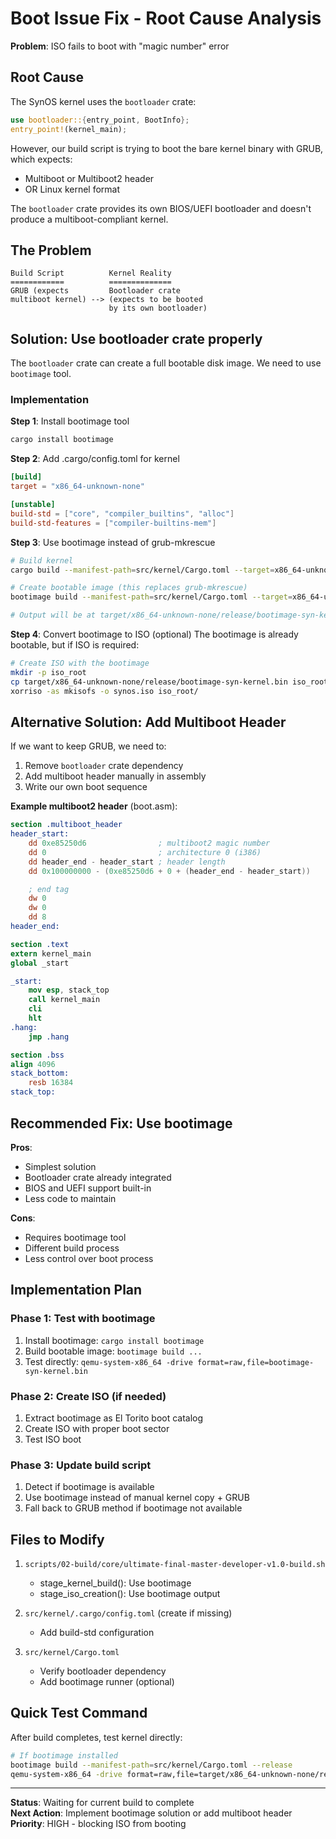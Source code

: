 # Boot Issue Fix - Root Cause Analysis

**Problem**: ISO fails to boot with "magic number" error

## Root Cause

The SynOS kernel uses the `bootloader` crate:

```rust
use bootloader::{entry_point, BootInfo};
entry_point!(kernel_main);
```

However, our build script is trying to boot the bare kernel binary with GRUB, which expects:

-   Multiboot or Multiboot2 header
-   OR Linux kernel format

The `bootloader` crate provides its own BIOS/UEFI bootloader and doesn't produce a multiboot-compliant kernel.

## The Problem

```
Build Script          Kernel Reality
============          ==============
GRUB (expects         Bootloader crate
multiboot kernel) --> (expects to be booted
                      by its own bootloader)
```

## Solution: Use bootloader crate properly

The `bootloader` crate can create a full bootable disk image. We need to use `bootimage` tool.

### Implementation

**Step 1**: Install bootimage tool

```bash
cargo install bootimage
```

**Step 2**: Add .cargo/config.toml for kernel

```toml
[build]
target = "x86_64-unknown-none"

[unstable]
build-std = ["core", "compiler_builtins", "alloc"]
build-std-features = ["compiler-builtins-mem"]
```

**Step 3**: Use bootimage instead of grub-mkrescue

```bash
# Build kernel
cargo build --manifest-path=src/kernel/Cargo.toml --target=x86_64-unknown-none --release

# Create bootable image (this replaces grub-mkrescue)
bootimage build --manifest-path=src/kernel/Cargo.toml --target=x86_64-unknown-none --release

# Output will be at target/x86_64-unknown-none/release/bootimage-syn-kernel.bin
```

**Step 4**: Convert bootimage to ISO (optional)
The bootimage is already bootable, but if ISO is required:

```bash
# Create ISO with the bootimage
mkdir -p iso_root
cp target/x86_64-unknown-none/release/bootimage-syn-kernel.bin iso_root/kernel.bin
xorriso -as mkisofs -o synos.iso iso_root/
```

## Alternative Solution: Add Multiboot Header

If we want to keep GRUB, we need to:

1. Remove `bootloader` crate dependency
2. Add multiboot header manually in assembly
3. Write our own boot sequence

**Example multiboot2 header** (boot.asm):

```nasm
section .multiboot_header
header_start:
    dd 0xe85250d6                ; multiboot2 magic number
    dd 0                         ; architecture 0 (i386)
    dd header_end - header_start ; header length
    dd 0x100000000 - (0xe85250d6 + 0 + (header_end - header_start))

    ; end tag
    dw 0
    dw 0
    dd 8
header_end:

section .text
extern kernel_main
global _start

_start:
    mov esp, stack_top
    call kernel_main
    cli
    hlt
.hang:
    jmp .hang

section .bss
align 4096
stack_bottom:
    resb 16384
stack_top:
```

## Recommended Fix: Use bootimage

**Pros**:

-   Simplest solution
-   Bootloader crate already integrated
-   BIOS and UEFI support built-in
-   Less code to maintain

**Cons**:

-   Requires bootimage tool
-   Different build process
-   Less control over boot process

## Implementation Plan

### Phase 1: Test with bootimage

1. Install bootimage: `cargo install bootimage`
2. Build bootable image: `bootimage build ...`
3. Test directly: `qemu-system-x86_64 -drive format=raw,file=bootimage-syn-kernel.bin`

### Phase 2: Create ISO (if needed)

1. Extract bootimage as El Torito boot catalog
2. Create ISO with proper boot sector
3. Test ISO boot

### Phase 3: Update build script

1. Detect if bootimage is available
2. Use bootimage instead of manual kernel copy + GRUB
3. Fall back to GRUB method if bootimage not available

## Files to Modify

1. `scripts/02-build/core/ultimate-final-master-developer-v1.0-build.sh`

    - stage_kernel_build(): Use bootimage
    - stage_iso_creation(): Use bootimage output

2. `src/kernel/.cargo/config.toml` (create if missing)

    - Add build-std configuration

3. `src/kernel/Cargo.toml`
    - Verify bootloader dependency
    - Add bootimage runner (optional)

## Quick Test Command

After build completes, test kernel directly:

```bash
# If bootimage installed
bootimage build --manifest-path=src/kernel/Cargo.toml --release
qemu-system-x86_64 -drive format=raw,file=target/x86_64-unknown-none/release/bootimage-syn-kernel.bin
```

---

**Status**: Waiting for current build to complete  
**Next Action**: Implement bootimage solution or add multiboot header  
**Priority**: HIGH - blocking ISO from booting
